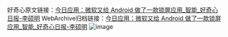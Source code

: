 好奇心原文链接：[今日应用：微软又给 Android 做了一款锁屏应用_智能_好奇心日报-李硕明](https://www.qdaily.com/articles/5953.html)
WebArchive归档链接：[今日应用：微软又给 Android 做了一款锁屏应用_智能_好奇心日报-李硕明](http://web.archive.org/web/20190623165707/https://www.qdaily.com/articles/5953.html)
![image](http://ww3.sinaimg.cn/large/007d5XDply1g3whdmm6yoj30u02w4b29)